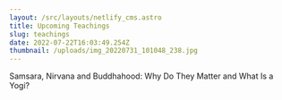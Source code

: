 ```yaml
---
layout: /src/layouts/netlify_cms.astro
title: Upcoming Teachings
slug: teachings
date: 2022-07-22T16:03:49.254Z
thumbnail: /uploads/img_20220731_101048_238.jpg
---
```

Samsara, Nirvana and Buddhahood: Why Do They Matter and What Is a Yogi? 